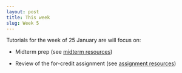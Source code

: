 ```yaml
---
layout: post
title: This week
slug: Week 5
---
```


Tutorials for the week of 25 January are will focus on:

* Midterm prep (see [midterm resources](../../../midterm1.md))

* Review of the for-credit assignment (see [assignment resources](../../../assignments.md))

